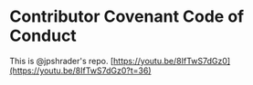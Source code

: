 # Contributor Covenant Code of Conduct

This is @jpshrader's repo. [https://youtu.be/8IfTwS7dGz0](https://youtu.be/8IfTwS7dGz0?t=36)
